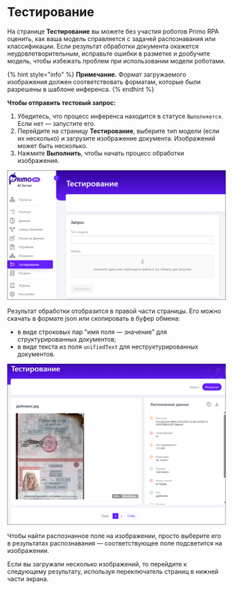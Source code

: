 # Тестирование

На странице **Тестирование** вы можете без участия роботов Primo RPA оценить, как ваша модель справляется с задачей распознавания или классификации. Если результат обработки документа окажется неудовлетворительным, исправьте ошибки в разметке и дообучите модель, чтобы избежать проблем при использовании модели роботами.

{% hint style="info" %}
**Примечание.** Формат загружаемого изображения должен соответствовать форматам, которые были разрешены в шаблоне инференса.
{% endhint %}

**Чтобы отправить тестовый запрос:**
1. Убедитесь, что процесс инференса находится в статусе `Выполняется`. Если нет — запустите его.
2. Перейдите на страницу **Тестирование**, выберите тип модели (если их несколько) и загрузите изображение документа. Изображений может быть несколько.
3. Нажмите **Выполнить**, чтобы начать процесс обработки изображения. 

![](<../../../../primo-ai/resources/user/smartocr/testing-page.png>)

Результат обработки отобразится в правой части страницы. Его можно скачать в формате json или скопировать в буфер обмена:
* в виде строковых пар "имя поля — значение" для структурированных документов;
* в виде текста из поля `unifiedText` для неструктурированных документов.

![](<../../../../primo-ai/resources/user/smartocr/testing-result.png>)

Чтобы найти распознанное поле на изображении, просто выберите его в результатах распознавания — соответствующее поле подсветится на изображении.

Если вы загружали несколько изображений, то перейдите к следующему результату, используя переключатель страниц в нижней части экрана.



